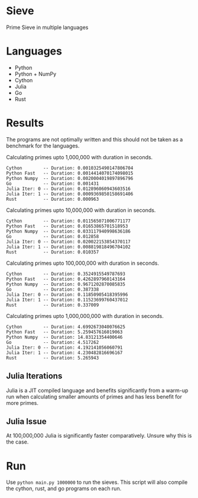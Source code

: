 # Sieve
Prime Sieve in multiple languages

# Languages
- Python
- Python + NumPy
- Cython
- Julia
- Go
- Rust

# Results
The programs are not optimally written and this should not be taken as a benchmark for the languages.

Calculating primes upto 1,000,000 with duration in seconds.
```
Cython        -- Duration: 0.0010325490147806704
Python Fast   -- Duration: 0.0014414070174098015
Python Numpy  -- Duration: 0.0020004019897896796
Go            -- Duration: 0.001431
Julia Iter: 0 -- Duration: 0.012896060943603516
Julia Iter: 1 -- Duration: 0.0009369850158691406
Rust          -- Duration: 0.000963
```

Calculating primes upto 10,000,000 with duration in seconds.
```
Cython        -- Duration: 0.011565071006771177
Python Fast   -- Duration: 0.01653865701518953
Python Numpy  -- Duration: 0.033117940998636186
Go            -- Duration: 0.012858
Julia Iter: 0 -- Duration: 0.020022153854370117
Julia Iter: 1 -- Duration: 0.008819818496704102
Rust          -- Duration: 0.010357
```

Calculating primes upto 100,000,000 with duration in seconds.
```
Cython        -- Duration: 0.3524915549787693
Python Fast   -- Duration: 0.4262897960143164
Python Numpy  -- Duration: 0.9671202870085835
Go            -- Duration: 0.387338
Julia Iter: 0 -- Duration: 0.11850905418395996
Julia Iter: 1 -- Duration: 0.11523699760437012
Rust          -- Duration: 0.337009
```

Calculating primes upto 1,000,000,000 with duration in seconds.
```
Cython        -- Duration: 4.6992673040076625
Python Fast   -- Duration: 5.259457616019063
Python Numpy  -- Duration: 14.83121354400646
Go            -- Duration: 4.517262
Julia Iter: 0 -- Duration: 4.192141056060791
Julia Iter: 1 -- Duration: 4.230482816696167
Rust          -- Duration: 5.265943
```

## Julia Iterations
Julia is a JIT compiled language and benefits significantly from a warm-up run when calculating smaller amounts of primes and has less benefit for more primes.

## Julia Issue
At 100,000,000 Julia is significantly faster comparatively. Unsure why this is the case.

# Run
Use `python main.py 1000000` to run the sieves. This script will also compile the cython, rust, and go programs on each run.
